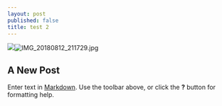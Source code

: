 ```yaml
---
layout: post
published: false
title: test 2
---
```

![]({{site.baseurl}}/images/IMG_20180812_211729.jpg)![IMG_20180812_211729.jpg]({{site.baseurl}}/images/IMG_20180812_211729.jpg)
## A New Post

Enter text in [Markdown](http://daringfireball.net/projects/markdown/). Use the toolbar above, or click the **?** button for formatting help.
